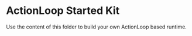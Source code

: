 # ActionLoop Started Kit

Use the content of this folder to build your own ActionLoop based runtime.
